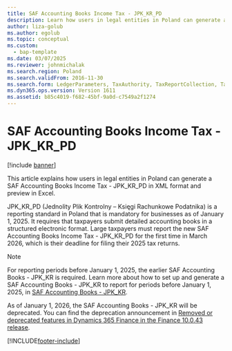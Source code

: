```yaml
---
title: SAF Accounting Books Income Tax - JPK_KR_PD
description: Learn how users in legal entities in Poland can generate a SAF Accounting Books Income Tax - JPK_KR_PD in XML format and preview in Excel.
author: liza-golub
ms.author: egolub
ms.topic: conceptual
ms.custom: 
  - bap-template
ms.date: 03/07/2025
ms.reviewer: johnmichalak
ms.search.region: Poland
ms.search.validFrom: 2016-11-30
ms.search.form: LedgerParameters, TaxAuthority, TaxReportCollection, TaxTable
ms.dyn365.ops.version: Version 1611
ms.assetid: b85c4019-f682-45bf-9a0d-c7549a2f1274
---
```


# SAF Accounting Books Income Tax - JPK_KR_PD

[!include [banner](../../includes/banner.md)]

This article explains how users in legal entities in Poland can generate a SAF Accounting Books Income Tax - JPK_KR_PD in XML format and preview in Excel.

JPK_KR_PD (Jednolity Plik Kontrolny – Księgi Rachunkowe Podatnika) is a reporting standard in Poland that is mandatory for businesses as of January 1, 2025. It requires that taxpayers submit detailed accounting books in a structured electronic format. Large taxpayers must report the new SAF Accounting Books Income Tax - JPK_KR_PD for the first time in March 2026, which is their deadline for filing their 2025 tax returns.

> [!NOTE]
> For reporting periods before January 1, 2025, the earlier SAF Accounting Books - JPK_KR is required. Learn more about how to set up and generate a SAF Accounting Books - JPK_KR to report for periods before January 1, 2025, in [SAF Accounting Books - JPK_KR](emea-pol-standard-audit-file-saf-kr.md).
>
> As of January 1, 2026, the SAF Accounting Books - JPK_KR will be deprecated. You can find the deprecation announcement in [Removed or deprecated features in Dynamics 365 Finance in the Finance 10.0.43 release](/dynamics365/finance/get-started/removed-deprecated-features-finance#features-removed-or-deprecated-in-the-finance-10043-release).

[!INCLUDE[footer-include](../../../includes/footer-banner.md)]
